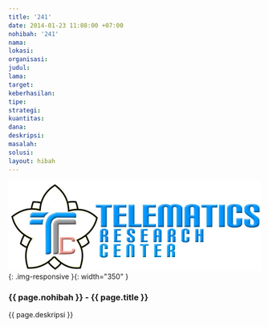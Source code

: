 ```yaml
---
title: '241'
date: 2014-01-23 11:08:00 +07:00
nohibah: '241'
nama: 
lokasi: 
organisasi: 
judul: 
lama: 
target: 
keberhasilan: 
tipe: 
strategi: 
kuantitas: 
dana: 
deskripsi: 
masalah: 
solusi: 
layout: hibah
---
```


![241](/static/img/hibahcms/241.png){: .img-responsive }{: width="350" }

### {{ page.nohibah }} - {{ page.title }}

{{ page.deskripsi }}
